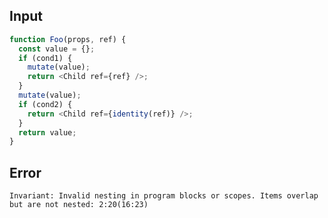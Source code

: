 
## Input

```javascript
function Foo(props, ref) {
  const value = {};
  if (cond1) {
    mutate(value);
    return <Child ref={ref} />;
  }
  mutate(value);
  if (cond2) {
    return <Child ref={identity(ref)} />;
  }
  return value;
}

```


## Error

```
Invariant: Invalid nesting in program blocks or scopes. Items overlap but are not nested: 2:20(16:23)
```
          
      